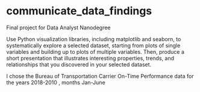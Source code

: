 # communicate_data_findings
Final project for Data Analyst Nanodegree

Use Python visualization libraries, including matplotlib and seaborn, to systematically explore a selected dataset, starting from plots of single variables and building up to plots of multiple variables. Then, produce a short presentation that illustrates interesting properties, trends, and relationships that you discovered in your selected dataset.

I chose the Bureau of Transportation  Carrier On-Time Performance data for the years 2018-2010 , months Jan-June
